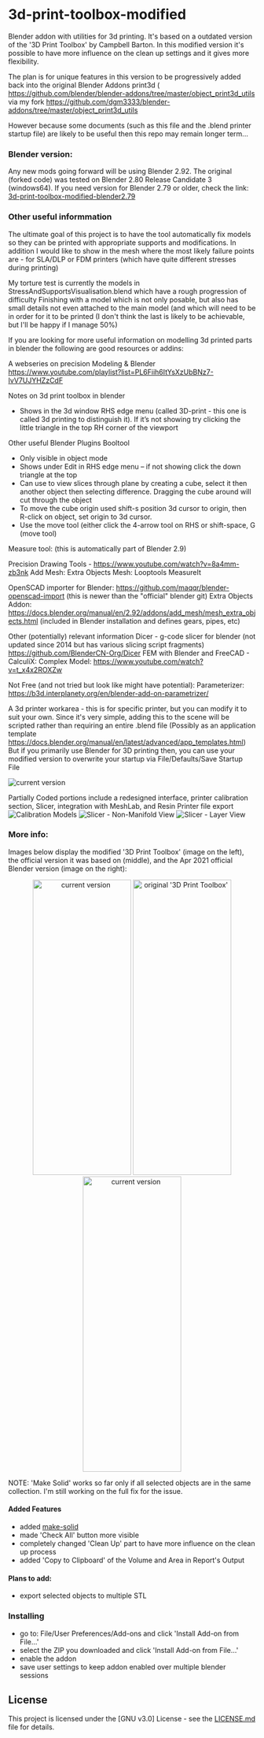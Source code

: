 # 3d-print-toolbox-modified
Blender addon with utilities for 3d printing. It's based on a outdated version of the '3D Print Toolbox' by Campbell Barton. In this modified version it's possible to have more influence on the clean up settings and it gives more flexibility.

The plan is for unique features in this version to be progressively added back into the original Blender Addons print3d (
https://github.com/blender/blender-addons/tree/master/object_print3d_utils via my fork
https://github.com/dgm3333/blender-addons/tree/master/object_print3d_utils

However because some documents (such as this file and the .blend printer startup file) are likely to be useful then this repo may remain longer term...






### Blender version:
Any new mods going forward will be using Blender 2.92.
The original (forked code) was tested on Blender 2.80 Release Candidate 3 (windows64).
If you need version for Blender 2.79 or older, check the link: [3d-print-toolbox-modified-blender2.79](https://github.com/agapas/3d-print-toolbox-modified-blender2.79)


### Other useful informmation
The ultimate goal of this project is to have the tool automatically fix models so they can be printed with appropriate supports and modifications.
In addition I would like to show in the mesh where the most likely failure points are - for SLA/DLP or FDM printers (which have quite different stresses during printing)

My torture test is currently the models in StressAndSupportsVisualisation.blend which have a rough progression of difficulty
Finishing with a model which is not only posable, but also has small details not even attached to the main model (and which will need to be in order for it to be printed (I don't think the last is likely to be achievable, but I'll be happy if I manage 50%)


If you are looking for more useful information on modelling 3d printed parts in blender the following are good resources or addins:

A webseries on precision Modeling & Blender 
https://www.youtube.com/playlist?list=PL6Fiih6ItYsXzUbBNz7-IvV7UJYHZzCdF

Notes on 3d print toolbox in blender
-	Shows in the 3d window RHS edge menu (called 3D-print - this one is called 3d printing to distinguish it). If it’s not showing try clicking the little triangle in the top RH corner of the viewport

Other useful Blender Plugins
Booltool
-	Only visible in object mode
-	Shows under Edit in RHS edge menu – if not showing click the down triangle at the top
-	Can use to view slices through plane by creating a cube, select it then another object then selecting difference. Dragging the cube around will cut through the object
-	To move the cube origin used shift-s position 3d cursor to origin, then R-click on object, set origin to 3d cursor.
-	Use the move tool (either click the 4-arrow tool on RHS or shift-space, G (move tool)

Measure tool:  (this is automatically part of Blender 2.9)

Precision Drawing Tools - https://www.youtube.com/watch?v=8a4mm-zb3nk
Add Mesh: Extra Objects
Mesh: Looptools
MeasureIt

OpenSCAD importer for Blender: https://github.com/maqqr/blender-openscad-import  (this is newer than the "official" blender git)
Extra Objects Addon: https://docs.blender.org/manual/en/2.92/addons/add_mesh/mesh_extra_objects.html
(included in Blender installation and defines gears, pipes, etc)


Other (potentially) relevant information
Dicer - g-code slicer for blender (not updated since 2014 but has various slicing script fragments) https://github.com/BlenderCN-Org/Dicer
FEM with Blender and FreeCAD - CalculiX: Complex Model: https://www.youtube.com/watch?v=t_x4x2ROXZw

Not Free (and not tried but look like might have potential):
Parameterizer: https://b3d.interplanety.org/en/blender-add-on-parametrizer/




A 3d printer workarea - this is for specific printer, but you can modify it to suit your own.
Since it's very simple, adding this to the scene will be scripted rather than requiring an entire .blend file
(Possibly as an application template https://docs.blender.org/manual/en/latest/advanced/app_templates.html)
But if you primarily use Blender for 3D printing then, you can use your modified version to overwrite your startup via File/Defaults/Save Startup File
<p align="left">
  <img src="https://github.com/dgm3333/3d-print-toolbox-modified/blob/master/images/PrinterWorkarea.png" title="current version" />
</p>
Partially Coded portions include a redesigned interface, printer calibration section, Slicer, integration with MeshLab, and Resin Printer file export
  <img src="https://github.com/dgm3333/3d-print-toolbox-modified/blob/master/images/Calibration%20Models.png" title="Calibration Models" />
  <img src="https://github.com/dgm3333/3d-print-toolbox-modified/blob/master/images/Sliced%20Model%20-%20Non%20Manifold.png" title="Slicer - Non-Manifold View" />
  <img src="https://github.com/dgm3333/3d-print-toolbox-modified/blob/master/images/Sliced%20Model%20-%20Layer%20View.png" title="Slicer - Layer View" />



### More info:
Images below display the modified '3D Print Toolbox' (image on the left), the official version it was based on (middle), and the Apr 2021 official Blender version (image on the right):

<p align="middle">
  <img src="https://raw.githubusercontent.com/agapas/3d-print-toolbox-modified/master/images/print3dAddon.png" title="current version" width="200" height="600" />
  <img src="https://raw.githubusercontent.com/agapas/3d-print-toolbox-modified/master/images/print3dAddon_original.png" title="original '3D Print Toolbox'" width="200" height="600" />
  <img src="https://github.com/dgm3333/3d-print-toolbox-modified/blob/master/images/print3dAddon_original_2021.png" title="current version" width="200" height="600" />

</p>

NOTE:
'Make Solid' works so far only if all selected objects are in the same collection. I'm still working on the full fix for the issue.

#### Added Features

* added [make-solid](https://github.com/agapas/make-solid)
* made 'Check All' button more visible
* completely changed 'Clean Up' part to have more influence on the clean up process
* added 'Copy to Clipboard' of the Volume and Area in Report's Output

#### Plans to add:

* export selected objects to multiple STL

### Installing

* go to: File/User Preferences/Add-ons and click 'Install Add-on from File...'
* select the ZIP you downloaded and click 'Install Add-on from File...'
* enable the addon
* save user settings to keep addon enabled over multiple blender sessions

## License

This project is licensed under the [GNU v3.0] License - see the [LICENSE.md](LICENSE) file for details.
